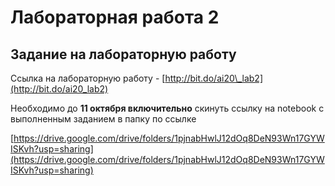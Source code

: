 # Лабораторная работа 2

## Задание на лабораторную работу

Ссылка на лабораторную работу - [http://bit.do/ai20\_lab2](http://bit.do/ai20_lab2)

Необходимо до **11 октября включительно** скинуть ссылку на notebook с выполненным заданием в папку по ссылке

[https://drive.google.com/drive/folders/1pjnabHwlJ12dOq8DeN93Wn17GYWISKvh?usp=sharing](https://drive.google.com/drive/folders/1pjnabHwlJ12dOq8DeN93Wn17GYWISKvh?usp=sharing)

